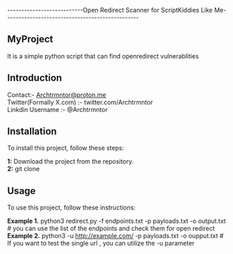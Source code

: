 ---------------------------Open Redirect Scanner for ScriptKiddies Like Me------------------------------------------------

## MyProject 

It is a simple python script that can find openredirect vulnerablities 

## Introduction 

Contact:- Archtrmntor@proton.me            <br>
Twitter(Formally X.com) :- twitter.com/Archtrmntor      <br>
Linkdin Username :- @Archtrmntor                        <br>

## Installation
To install this project, follow these steps:

**1:** Download the project from the repository. <br>
**2:** git clone                                 <br>

## Usage
To use this project, follow these instructions:  <br>

**Example 1.**  python3 redirect.py -f endpoints.txt -p payloads.txt -o output.txt                      # you can use the list of the endpoints and check them for open redirect  <br>
**Example 2.**  python3 -u http://example.com/ -p payloads.txt -o oupput.txt                            # If you want to test the single url , you can utilize the -u parameter   <br>







